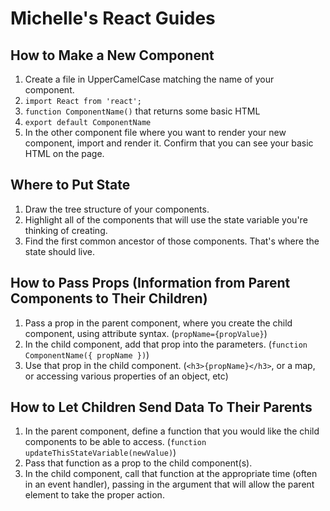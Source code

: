 # Michelle's React Guides

## How to Make a New Component

1. Create a file in UpperCamelCase matching the name of your component.
2. `import React from 'react';`
3. `function ComponentName()` that returns some basic HTML
4. `export default ComponentName`
5. In the other component file where you want to render your new component, import and render it. Confirm that you can see your basic HTML on the page.

## Where to Put State

1. Draw the tree structure of your components.
2. Highlight all of the components that will use the state variable you're thinking of creating.
3. Find the first common ancestor of those components. That's where the state should live.

## How to Pass Props (Information from Parent Components to Their Children)

1. Pass a prop in the parent component, where you create the child component, using attribute syntax. (`propName={propValue}`)
2. In the child component, add that prop into the parameters. (`function ComponentName({ propName })`)
3. Use that prop in the child component. (`<h3>{propName}</h3>`, or a map, or accessing various properties of an object, etc)

## How to Let Children Send Data To Their Parents

1. In the parent component, define a function that you would like the child components to be able to access. (`function updateThisStateVariable(newValue)`)
2. Pass that function as a prop to the child component(s).
3. In the child component, call that function at the appropriate time (often in an event handler), passing in the argument that will allow the parent element to take the proper action.
